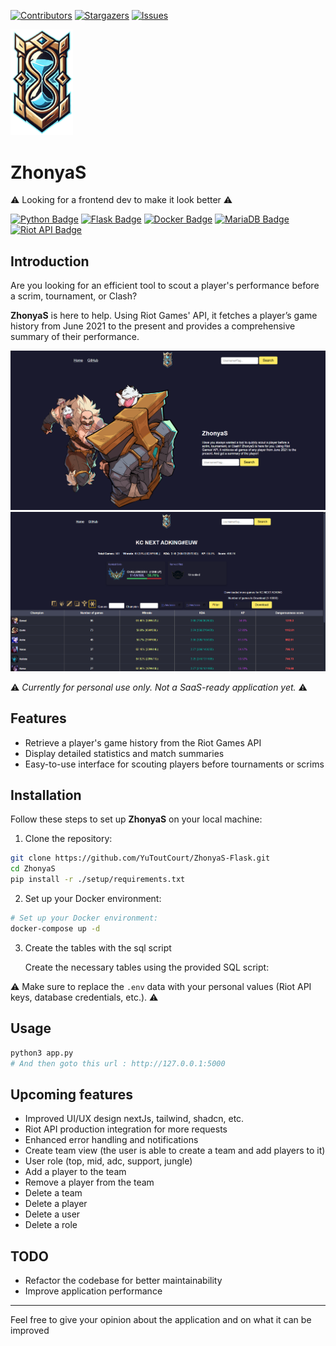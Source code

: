[![Contributors][contributors-shield]][contributors-url]
[![Stargazers][stars-shield]][stars-url]
[![Issues][issues-shield]][issues-url]

<img src="static/images/logo.png" width=100>

# ZhonyaS

⚠️ Looking for a frontend dev to make it look better ⚠️

[![Python Badge](https://img.shields.io/badge/Python-3-brightgreen.svg?style=plastic)](https://www.python.org/)
[![Flask Badge](https://img.shields.io/badge/Flask-aqua.svg?style=plastic)](https://flask.palletsprojects.com/)
[![Docker Badge](https://img.shields.io/badge/Docker-blue.svg?style=plastic)](https://www.docker.com/)
[![MariaDB Badge](https://img.shields.io/badge/MariaDB-yellow.svg?style=plastic)](https://mariadb.org/)
[![Riot API Badge](https://img.shields.io/badge/Riot%20API-red.svg?style=plastic)](https://developer.riotgames.com/)


## Introduction

Are you looking for an efficient tool to scout a player's performance before a scrim, tournament, or Clash?

**ZhonyaS** is here to help. Using Riot Games' API, it fetches a player’s game history from June 2021 to the present and provides a comprehensive summary of their performance.


<img src="readme_image/home.png" width=1000>
<img src="readme_image/caliste_view.png" width=1000>

⚠️ *Currently for personal use only. Not a SaaS-ready application yet.* ⚠️

## Features

- Retrieve a player's game history from the Riot Games API
- Display detailed statistics and match summaries
- Easy-to-use interface for scouting players before tournaments or scrims

## Installation 

Follow these steps to set up **ZhonyaS** on your local machine:
1. Clone the repository:
```bash
git clone https://github.com/YuToutCourt/ZhonyaS-Flask.git
cd ZhonyaS
pip install -r ./setup/requirements.txt
```
2. Set up your Docker environment:
```bash
# Set up your Docker environment:
docker-compose up -d
```

3. Create the tables with the sql script 

    Create the necessary tables using the provided SQL script:

⚠️ Make sure to replace the `.env` data with your personal values (Riot API keys, database credentials, etc.). ⚠️

## Usage

```bash
python3 app.py
# And then goto this url : http://127.0.0.1:5000
```

## Upcoming features
- Improved UI/UX design nextJs, tailwind, shadcn, etc.
- Riot API production integration for more requests
- Enhanced error handling and notifications
- Create team view (the user is able to create a team and add players to it)
- User role (top, mid, adc, support, jungle)
- Add a player to the team
- Remove a player from the team
- Delete a team
- Delete a player
- Delete a user
- Delete a role

## TODO
- Refactor the codebase for better maintainability
- Improve application performance

----

Feel free to give your opinion about the application and on what it can be improved

[contributors-shield]: https://img.shields.io/github/contributors/YuToutCourt/ZhonyaS?style=for-the-badge
[contributors-url]: https://github.com/YuToutCourt/ZhonyaS/graphs/contributors
[stars-shield]: https://img.shields.io/github/stars/YuToutCourt/ZhonyaS.svg?style=for-the-badge
[stars-url]: https://github.com/YuToutCourt/ZhonyaS/stargazers
[issues-shield]: https://img.shields.io/github/issues/YuToutCourt/ZhonyaS.svg?style=for-the-badge
[issues-url]: https://github.com/YuToutCourt/ZhonyaS/issues